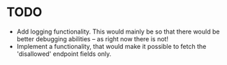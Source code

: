 # TODO
- Add logging functionality. This would mainly be so that there would be better
  debugging abilities – as right now there is not!
- Implement a functionality, that would make it possible to fetch the 'disallowed'
  endpoint fields only.
